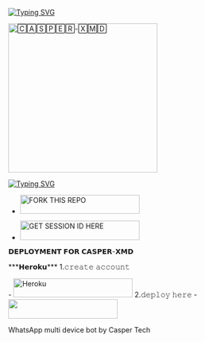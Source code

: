 <a href="https://git.io/typing-svg"><img src="https://readme-typing-svg.demolab.com?font=Black+Ops+One&size=100&pause=900&color=1BAFBAFF&center=true&width=1100&height=150&lines=CASPER-XMD" alt="Typing SVG"></a>
</p>

<a href="https://whatsapp.com/channel/0029VazABxMJZg40sEZBX242">
<img alt="🄲🄰🅂🄿🄴🅁-🅇🄼🄳" height="300" src="https://i.ibb.co/G9xgd0h/IMG-20250126-042719.png">

<a href="https://git.io/typing-svg"><img src="https://readme-typing-svg.demolab.com?font=Black+Ops+One&size=50&pause=1000&color=DAA520&center=true&width=910&height=100&lines=POWERED+BY+𝖢𝖠𝖲𝖯𝖤𝖱+𝖳𝖤𝖢𝖧+;KEEP+USING+CASPER-XMD" alt="Typing SVG" /></a>
  </p>

  </a></p>
- <a href="https://github.com/Traby-qriz/CASPER-XMD/fork"><img title="FORK THIS REPO" src="https://img.shields.io/badge/FORK THE REPO-h?color=rgb(0, 245, 205)&style=for-the-badge&logo=tesla&logoColor=black" width="240" height="38.45"/>
</a></p>

</a></p>
- <a href="https://popkidsessiongen-590384f05674.herokuapp.com/pair"><img title="GET SESSION ID HERE" src="https://img.shields.io/badge/SCAN CODE HERE-h?color=rgb(0, 245, 205)&style=for-the-badge&logo=tesla&logoColor=black" width="240" height="38.45"/></a></p>
<p>
  𝗗𝗘𝗣𝗟𝗢𝗬𝗠𝗘𝗡𝗧 𝗙𝗢𝗥 𝗖𝗔𝗦𝗣𝗘𝗥-𝗫𝗠𝗗
</p>
***𝗛𝗲𝗿𝗼𝗸𝘂***
1.𝚌𝚛𝚎𝚊𝚝𝚎 𝚊𝚌𝚌𝚘𝚞𝚗𝚝
</a></p>
- <a href='https://signup.heroku.com/' target="_silver"><img alt='Heroku' src='https://img.shields.io/badge/-ℂℝ𝔼𝔸𝕋𝔼 𝔸ℂℂ𝕆𝕌ℕ𝕋 ℕ𝕆𝕎-rgb(224, 255, 255)?style=for-the-badge&logo=tesla&logoColor=black' width="240" height="38.45"/></a>
2.𝚍𝚎𝚙𝚕𝚘𝚢 𝚑𝚎𝚛𝚎
- <a align="center"><a href="https://dashboard.heroku.com/new?template=https://github.com/Traby-qriz/CASPER-XMD"> <img src="https://img.shields.io/badge/DEPLOY%20NOW-red?style=for-the-badge&logo=tesla" width="220" height="38.45"/></a></p>

  WhatsApp multi device bot by Casper Tech 





